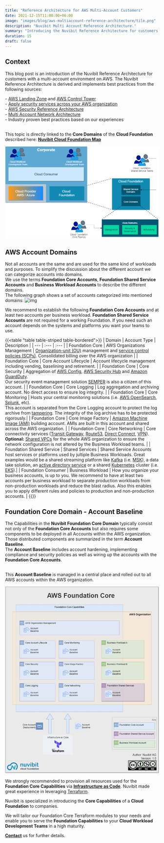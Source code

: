 ```yaml
---
title: "Reference Architecture for AWS Multi-Account Customers"
date: 2021-12-15T11:00:00+06:00
image: "images/blog/aws-multiaccount-reference-architecture/tile.png"
description: "Nuvibit Multi Account Reference Architecture."
summary: "Introducing the Nuvibit Reference Architecture for customers with a multi-account environment on AWS."
duration: 15
draft: false
---
```

## Context

This blog post is an introduction of the Nuvibit Reference Architecture for customers with a multi-account environment on AWS.
The Nuvibit Reference Architecture is derived and implements best practices from the following sources:

\- [AWS Landing Zone](https://aws.amazon.com/de/solutions/implementations/aws-landing-zone/ 'AWS Landing Zone') and [AWS Control Tower](https://aws.amazon.com/de/controltower/ 'AWS Control Tower')<br/>
\- [Apply security services across your AWS organization](https://docs.aws.amazon.com/prescriptive-guidance/latest/security-reference-architecture/security-services.html 'Apply security services across your AWS organization')<br/>
\- [AWS Security Reference Architecture](https://docs.aws.amazon.com/prescriptive-guidance/latest/security-reference-architecture/architecture.html 'AWS Security Reference Architecture')<br/>
\- [Multi Account Network Architecture](https://docs.aws.amazon.com/managedservices/latest/userguide/malz-net-arch.html 'Multi Account Network Architecture')<br/>
\- Industry proven best practices based on our experiences<br/><br/>

This topic is directly linked to the **Core Domains** of the **Cloud Foundation** described here: **[Nuvibit Cloud Foundation Map](/blog/cloud-foundation-map 'Blog post on the Nuvibit Cloud Foundation Map')** 

![img](images/blog/aws-multiaccount-reference-architecture/foundation-core-domains.png)

## AWS Account Domains
Not all accounts are the same and are used for the same kind of workloads and purposes. To simplify the discussion about the different account we can categorize accounts into domains. <br/>
We use the terms **Foundation Core Accounts**, **Foundation Shared Service Accounts** and **Business Workload Accounts** to describe the different domains.<br/>
The following graph shows a set of accounts categorized into mentioned domains:
![img](images/blog/aws-multiaccount-reference-architecture/aws-ma-account-types.png)

We recommend to establish the following **Foundation Core Accounts** and at least two accounts per business workload. **Foundation Shared Service Accounts** are not required for a working Foundation. If you need such an account depends on the systems and platforms you want your teams to use.<br/>

{{<table "table table-striped table-bordered">}}
| Domain | Account Type | Description |
| ---   | :---  | :---  |
| Foundation Core | AWS Organizations Management | [Organization-unit (OU)](https://docs.aws.amazon.com/organizations/latest/userguide/orgs_manage_ous.html) management and [service control policies (SCPs)](https://docs.aws.amazon.com/organizations/latest/userguide/orgs_manage_policies_scps.html). Consolidated billing over the AWS organization |
| Foundation Core | Core Account Lifecycle | Account lifecycle management including vending, baselining and retirement. |
| Foundation Core | Core Security | Aggregation of [AWS Config](https://aws.amazon.com/config/), [AWS Security Hub](https://aws.amazon.com/security-hub/) and [Amazon GuardDuty](https://aws.amazon.com/guardduty/). <br/> Our security event management solution [SEMPER](linktosemper) is also a citizen of this account. |
| Foundation Core | Core Logging | Log aggregation and archiving account. No direct access to ensure log integrity. |
| Foundation Core | Core Monitoring | Hosts your central monitoring solutions (i.e. [AWS OpenSearch](https://aws.amazon.com/opensearch-service/), [Splunk](https://www.splunk.com/), etc).<br/>This account is separated from the Core Logging account to protect the log archive from [tampering](https://capec.mitre.org/data/definitions/268.html). The integrity of the log archive has to be protected rigorously.|
| Foundation Core | Core Image Factory | [Amazon Machine Image (AMI)](https://docs.aws.amazon.com/de_de/AWSEC2/latest/UserGuide/AMIs.html) building account. AMIs are built in this account and shared across the AWS organization. |
| Foundation Core | Core Networking | Core connectivity services ([Transit Gateway](https://aws.amazon.com/transit-gateway/), [Route53](https://aws.amazon.com/route53/), [Direct Connect](https://aws.amazon.com/directconnect/), [VPN](https://aws.amazon.com/vpn/)).<br/> **Optional:** [Shared VPCs](https://docs.aws.amazon.com/vpc/latest/userguide/vpc-sharing.html#vpc-sharing-share-subnet) for the whole AWS organization to ensure the network configuration is not altered by the Business Workload teams. |
| Foundation Shared Service | Shared Services | Shared Service Accounts host services or platforms used by jultiple Business Workloads. Great examples would be a shared streaming platform like [Kafka](https://kafka.apache.org/) (i.e. [MSK](https://aws.amazon.com/msk/)), a data lake solution, an [active directory service](https://aws.amazon.com/directoryservice/) or a shared [Kubernetes](https://kubernetes.io/de/docs/concepts/overview/what-is-kubernetes/) cluster (i.e. [EKS](https://aws.amazon.com/eks/)).|
| Foundation Consumer | Business Workload | How you organize your business accounts, is up to you. We recommend to have at least two accounts per business workload to separate production workloads from non-production workloads and reduce the blast radius. Also this enables you to apply different rules and policies to production and non-production accounts. |
{{</table>}}
<br/>

## Foundation Core Domain - Account Baseline
The Capabilities in the **Nuvibit Foundation Core Domain** typically consist not only of the **Foundation Core Accounts** but also requires some components to be deployed in all Accounts within the AWS organization.<br/>
Those distributed components are summarized in the term **Account Baseline**.<br/>
The **Account Baseline** includes account hardening, implementing compliance and security policies as well as wiring up the accounts with the **Foundation Core Accounts**.<br/><br/>

This **Account Baseline** is managed in a central place and rolled out to all AWS accounts within the AWS organization.

![img](images/blog/aws-multiaccount-reference-architecture/aws-foundation-core.png)

We strongly recommended to provision all resources used for the **Foundation Core Capabilities** via **[Infrastructure as Code](/faq/#iac 'What is Infrastructure as Code?')**. Nuvibit made great experience in leveraging [Terraform](https://www.terraform.io/intro/index.html 'Introduction to Terraform').

Nuvibit is specialized in introducing the **Core Capabilities** of a **Cloud Foundation** to companies.

We will tailor our Foundation Core Terraform modules to your needs and enable you to serve the **Foundation Capabilities** to your **Cloud Workload Development Teams** in a high maturity.

**[Contact](/contact/ 'Contact us for more information!')** us for further details.
